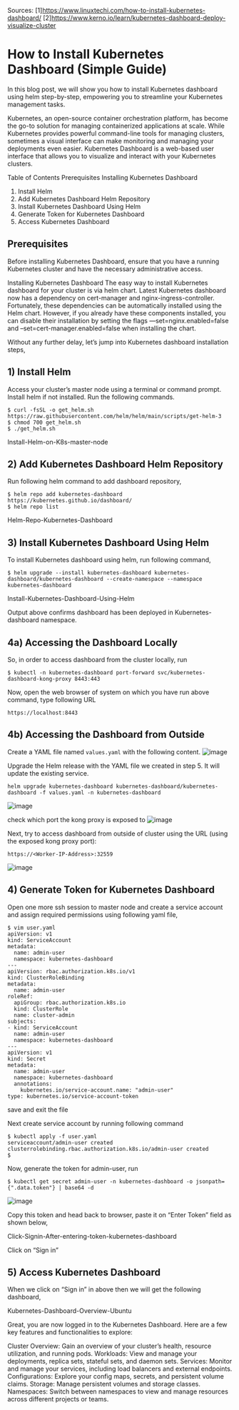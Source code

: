 Sources: 
[1]https://www.linuxtechi.com/how-to-install-kubernetes-dashboard/
[2]https://www.kerno.io/learn/kubernetes-dashboard-deploy-visualize-cluster

# How to Install Kubernetes Dashboard (Simple Guide)
In this blog post, we will show you how to install Kubernetes dashboard using helm step-by-step, empowering you to streamline your Kubernetes management tasks.

Kubernetes, an open-source container orchestration platform, has become the go-to solution for managing containerized applications at scale. While Kubernetes provides powerful command-line tools for managing clusters, sometimes a visual interface can make monitoring and managing your deployments even easier. Kubernetes Dashboard is a web-based user interface that allows you to visualize and interact with your Kubernetes clusters.

Table of Contents
Prerequisites
Installing Kubernetes Dashboard
1) Install Helm
2) Add Kubernetes Dashboard Helm Repository
3) Install Kubernetes Dashboard Using Helm
4)  Generate Token for Kubernetes Dashboard
5) Access Kubernetes Dashboard

## Prerequisites
Before installing Kubernetes Dashboard, ensure that you have a running Kubernetes cluster and have the necessary administrative access.

Installing Kubernetes Dashboard
The easy way to install Kubernetes dashboard for your cluster is via helm chart. Latest Kubernetes dashboard now has a dependency on cert-manager and nginx-ingress-controller. Fortunately, these dependencies can be automatically installed using the Helm chart. However, if you already have these components installed, you can disable their installation by setting the flags —set=nginx.enabled=false and –set=cert-manager.enabled=false when installing the chart.

Without any further delay, let’s jump into Kubernetes dashboard installation steps,

## 1) Install Helm
Access your cluster’s master node using a terminal or command prompt. Install helm if not installed. Run the following commands.
```
$ curl -fsSL -o get_helm.sh https://raw.githubusercontent.com/helm/helm/main/scripts/get-helm-3
$ chmod 700 get_helm.sh
$ ./get_helm.sh
```
Install-Helm-on-K8s-master-node

## 2) Add Kubernetes Dashboard Helm Repository
Run following helm command to add dashboard repository,
```
$ helm repo add kubernetes-dashboard https://kubernetes.github.io/dashboard/
$ helm repo list
```
Helm-Repo-Kubernetes-Dashboard

## 3) Install Kubernetes Dashboard Using Helm
To install Kubernetes dashboard using helm, run following command,
```
$ helm upgrade --install kubernetes-dashboard kubernetes-dashboard/kubernetes-dashboard --create-namespace --namespace kubernetes-dashboard
```
Install-Kubernetes-Dashboard-Using-Helm

Output above confirms dashboard has been deployed in Kubernetes-dashboard namespace. 

## 4a) Accessing the Dashboard Locally
So, in order to access dashboard from the cluster locally, run
```
$ kubectl -n kubernetes-dashboard port-forward svc/kubernetes-dashboard-kong-proxy 8443:443
```
Now, open the web browser of system on which you have run above command, type following URL
```
https://localhost:8443
```
## 4b) Accessing the Dashboard from Outside
Create a YAML file named `values.yaml` with the following content.
![image](https://github.com/srikanthmalla/dotfiles/assets/8193784/4f822852-f1d0-407f-aede-659d06f559bd)

Upgrade the Helm release with the YAML file we created in step 5. It will update the existing service.
```
helm upgrade kubernetes-dashboard kubernetes-dashboard/kubernetes-dashboard -f values.yaml -n kubernetes-dashboard
```
![image](https://github.com/srikanthmalla/dotfiles/assets/8193784/7380c31a-ebd2-4f12-9f03-bbd64714a199)

check which port the kong proxy is exposed to 
![image](https://github.com/srikanthmalla/dotfiles/assets/8193784/9dc8da3b-c46c-4d0b-ad78-30586524a8c5)

Next, try to access dashboard from outside of cluster using the URL (using the exposed kong proxy port):
```
https://<Worker-IP-Address>:32559
```
![image](https://github.com/srikanthmalla/dotfiles/assets/8193784/12184103-0328-4c0c-931e-4401d576ab74)


## 4)  Generate Token for Kubernetes Dashboard
Open one more ssh session to master node and create a service account and assign required permissions using following yaml file,
```
$ vim user.yaml
apiVersion: v1
kind: ServiceAccount
metadata:  
  name: admin-user  
  namespace: kubernetes-dashboard
---
apiVersion: rbac.authorization.k8s.io/v1
kind: ClusterRoleBinding
metadata:  
  name: admin-user
roleRef:  
  apiGroup: rbac.authorization.k8s.io  
  kind: ClusterRole  
  name: cluster-admin
subjects: 
- kind: ServiceAccount  
  name: admin-user  
  namespace: kubernetes-dashboard
---
apiVersion: v1
kind: Secret
metadata:  
  name: admin-user  
  namespace: kubernetes-dashboard  
  annotations:    
    kubernetes.io/service-account.name: "admin-user"
type: kubernetes.io/service-account-token
```
save and exit the file

Next create service account by running following command
```
$ kubectl apply -f user.yaml
serviceaccount/admin-user created
clusterrolebinding.rbac.authorization.k8s.io/admin-user created
$
```
Now, generate the token for admin-user, run
```
$ kubectl get secret admin-user -n kubernetes-dashboard -o jsonpath={".data.token"} | base64 -d
```
![image](https://github.com/srikanthmalla/dotfiles/assets/8193784/7394b532-7fef-4e8c-b457-ccc9071dd008)


Copy this token and head back to browser, paste it on “Enter Token” field as shown below,

Click-Signin-After-entering-token-kubernetes-dashboard

Click on “Sign in”

## 5) Access Kubernetes Dashboard
When we click on “Sign in” in above then we will get the following dashboard,

Kubernetes-Dashboard-Overview-Ubuntu

Great, you are now logged in to the Kubernetes Dashboard. Here are a few key features and functionalities to explore:

Cluster Overview: Gain an overview of your cluster’s health, resource utilization, and running pods.
Workloads: View and manage your deployments, replica sets, stateful sets, and daemon sets.
Services: Monitor and manage your services, including load balancers and external endpoints.
Configurations: Explore your config maps, secrets, and persistent volume claims.
Storage: Manage persistent volumes and storage classes.
Namespaces: Switch between namespaces to view and manage resources across different projects or teams.
